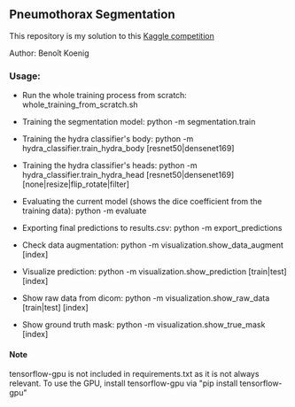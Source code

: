 ## Pneumothorax Segmentation

This repository is my solution to this [Kaggle competition](https://www.kaggle.com/c/siim-acr-pneumothorax-segmentation)

Author: Benoît Koenig

### Usage:

- Run the whole training process from scratch: whole_training_from_scratch.sh

- Training the segmentation model: python -m segmentation.train

- Training the hydra classifier's body: python -m hydra_classifier.train_hydra_body [resnet50|densenet169]

- Training the hydra classifier's heads: python -m hydra_classifier.train_hydra_head [resnet50|densenet169] [none|resize|flip_rotate|filter]

- Evaluating the current model (shows the dice coefficient from the training data): python -m evaluate

- Exporting final predictions to results.csv: python -m export_predictions

- Check data augmentation: python -m visualization.show_data_augment [index]

- Visualize prediction: python -m visualization.show_prediction [train|test] [index]

- Show raw data from dicom: python -m visualization.show_raw_data [train|test] [index]

- Show ground truth mask: python -m visualization.show_true_mask [index]

#### Note

tensorflow-gpu is not included in requirements.txt as it is not always relevant. To use the GPU, install tensorflow-gpu via "pip install tensorflow-gpu"
